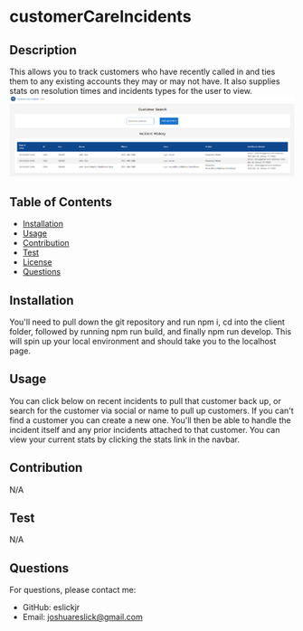 # customerCareIncidents
  
  ## Description
  This allows you to track customers who have recently called in and ties them to any existing accounts they may or may not have. It also supplies stats on resolution times and incidents types for the user to view. ![screenshot](https://github.com/eslickjr/customerCareIncidents/raw/main/client/src/assets/Customer%20Care%20Incidents%20Dash.png)
  ## Table of Contents
  - [Installation](#installation)
  - [Usage](#usage)
  - [Contribution](#contribution)
  - [Test](#test)
  - [License](#license)
  - [Questions](#questions)
  ## Installation
  You'll need to pull down the git repository and run npm i, cd into the client folder, followed by running npm run build, and finally npm run develop. This will spin up your local environment and should take you to the localhost page.
  ## Usage
  You can click below on recent incidents to pull that customer back up, or search for the customer via social or name to pull up customers. If you can't find a customer you can create a new one. You'll then be able to handle the incident itself and any prior incidents attached to that customer. You can view your current stats by clicking the stats link in the navbar.
  ## Contribution
  N/A
  ## Test
  N/A
  
  
  ## Questions
  For questions, please contact me:
  - GitHub: eslickjr
  - Email: joshuareslick@gmail.com
  

